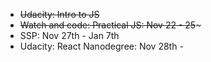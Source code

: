 * ~~Udacity: Intro to JS~~
* ~~Watch and code: Practical JS: Nov 22 - 25~~~
* SSP: Nov 27th - Jan 7th
* Udacity: React Nanodegree: Nov 28th - 
